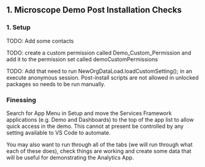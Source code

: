 

## 1. Microscope Demo Post Installation Checks

### 1. Setup


TODO: Add some contacts

TODO: create a custom permission called Demo_Custom_Permission and add it to the permission set called demoCustomPermissions

TODO: Add that need to run NewOrgDataLoad.loadCustomSetting(); in an execute anonymous session. Post-install scripts are not allowed in unlocked packages so needs to be run manually.

### Finessing

Search for App Menu in Setup and move the Services Framework applications (e.g. Demo and Dashboards) to the top of the app list to allow quick access in the demo. This cannot at present be controlled by any setting available to VS Code to automate.

You may also want to run through all of the tabs (we will run through what each of these does), check things are working and create some data that will be useful for demonstrating the Analytics App.
